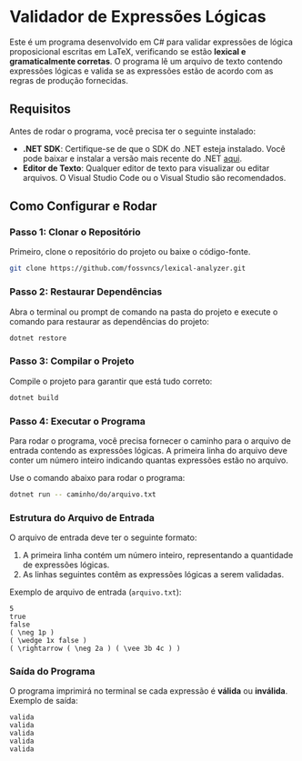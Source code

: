 
# Validador de Expressões Lógicas

Este é um programa desenvolvido em C# para validar expressões de lógica proposicional escritas em LaTeX, verificando se estão **lexical e gramaticalmente corretas**. O programa lê um arquivo de texto contendo expressões lógicas e valida se as expressões estão de acordo com as regras de produção fornecidas.

## Requisitos

Antes de rodar o programa, você precisa ter o seguinte instalado:

- **.NET SDK**: Certifique-se de que o SDK do .NET esteja instalado. Você pode baixar e instalar a versão mais recente do .NET [aqui](https://dotnet.microsoft.com/download).
- **Editor de Texto**: Qualquer editor de texto para visualizar ou editar arquivos. O Visual Studio Code ou o Visual Studio são recomendados.

## Como Configurar e Rodar

### Passo 1: Clonar o Repositório

Primeiro, clone o repositório do projeto ou baixe o código-fonte.

```bash
git clone https://github.com/fossvncs/lexical-analyzer.git
```

### Passo 2: Restaurar Dependências

Abra o terminal ou prompt de comando na pasta do projeto e execute o comando para restaurar as dependências do projeto:

```bash
dotnet restore
```

### Passo 3: Compilar o Projeto

Compile o projeto para garantir que está tudo correto:

```bash
dotnet build
```

### Passo 4: Executar o Programa

Para rodar o programa, você precisa fornecer o caminho para o arquivo de entrada contendo as expressões lógicas. A primeira linha do arquivo deve conter um número inteiro indicando quantas expressões estão no arquivo.

Use o comando abaixo para rodar o programa:

```bash
dotnet run -- caminho/do/arquivo.txt
```

### Estrutura do Arquivo de Entrada

O arquivo de entrada deve ter o seguinte formato:

1. A primeira linha contém um número inteiro, representando a quantidade de expressões lógicas.
2. As linhas seguintes contêm as expressões lógicas a serem validadas.

Exemplo de arquivo de entrada (`arquivo.txt`):

```
5
true
false
( \neg 1p )
( \wedge 1x false )
( \rightarrow ( \neg 2a ) ( \vee 3b 4c ) )
```

### Saída do Programa

O programa imprimirá no terminal se cada expressão é **válida** ou **inválida**. Exemplo de saída:

```
valida
valida
valida
valida
valida
```
